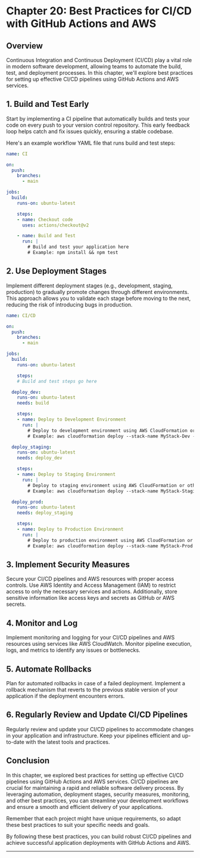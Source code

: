 # Chapter 20: Best Practices for CI/CD with GitHub Actions and AWS

## Overview

Continuous Integration and Continuous Deployment (CI/CD) play a vital role in modern software development, allowing teams to automate the build, test, and deployment processes. In this chapter, we'll explore best practices for setting up effective CI/CD pipelines using GitHub Actions and AWS services.

## 1. Build and Test Early

Start by implementing a CI pipeline that automatically builds and tests your code on every push to your version control repository. This early feedback loop helps catch and fix issues quickly, ensuring a stable codebase.

Here's an example workflow YAML file that runs build and test steps:

```yaml
name: CI

on:
  push:
    branches:
      - main

jobs:
  build:
    runs-on: ubuntu-latest

    steps:
    - name: Checkout code
      uses: actions/checkout@v2

    - name: Build and Test
      run: |
        # Build and test your application here
        # Example: npm install && npm test
```

## 2. Use Deployment Stages

Implement different deployment stages (e.g., development, staging, production) to gradually promote changes through different environments. This approach allows you to validate each stage before moving to the next, reducing the risk of introducing bugs in production.

```yaml
name: CI/CD

on:
  push:
    branches:
      - main

jobs:
  build:
    runs-on: ubuntu-latest

    steps:
    # Build and test steps go here

  deploy_dev:
    runs-on: ubuntu-latest
    needs: build

    steps:
    - name: Deploy to Development Environment
      run: |
        # Deploy to development environment using AWS CloudFormation or other deployment tools
        # Example: aws cloudformation deploy --stack-name MyStack-Dev --template-file cloudformation-template.yml

  deploy_staging:
    runs-on: ubuntu-latest
    needs: deploy_dev

    steps:
    - name: Deploy to Staging Environment
      run: |
        # Deploy to staging environment using AWS CloudFormation or other deployment tools
        # Example: aws cloudformation deploy --stack-name MyStack-Staging --template-file cloudformation-template.yml

  deploy_prod:
    runs-on: ubuntu-latest
    needs: deploy_staging

    steps:
    - name: Deploy to Production Environment
      run: |
        # Deploy to production environment using AWS CloudFormation or other deployment tools
        # Example: aws cloudformation deploy --stack-name MyStack-Prod --template-file cloudformation-template.yml
```

## 3. Implement Security Measures

Secure your CI/CD pipelines and AWS resources with proper access controls. Use AWS Identity and Access Management (IAM) to restrict access to only the necessary services and actions. Additionally, store sensitive information like access keys and secrets as GitHub or AWS secrets.

## 4. Monitor and Log

Implement monitoring and logging for your CI/CD pipelines and AWS resources using services like AWS CloudWatch. Monitor pipeline execution, logs, and metrics to identify any issues or bottlenecks.

## 5. Automate Rollbacks

Plan for automated rollbacks in case of a failed deployment. Implement a rollback mechanism that reverts to the previous stable version of your application if the deployment encounters errors.

## 6. Regularly Review and Update CI/CD Pipelines

Regularly review and update your CI/CD pipelines to accommodate changes in your application and infrastructure. Keep your pipelines efficient and up-to-date with the latest tools and practices.

## Conclusion

In this chapter, we explored best practices for setting up effective CI/CD pipelines using GitHub Actions and AWS services. CI/CD pipelines are crucial for maintaining a rapid and reliable software delivery process. By leveraging automation, deployment stages, security measures, monitoring, and other best practices, you can streamline your development workflows and ensure a smooth and efficient delivery of your applications.

Remember that each project might have unique requirements, so adapt these best practices to suit your specific needs and goals.

By following these best practices, you can build robust CI/CD pipelines and achieve successful application deployments with GitHub Actions and AWS.

---